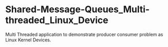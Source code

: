 # Shared-Message-Queues_Multi-threaded_Linux_Device
Multi Threaded application to demonstrate producer consumer problem as Linux Kernel Devices.
